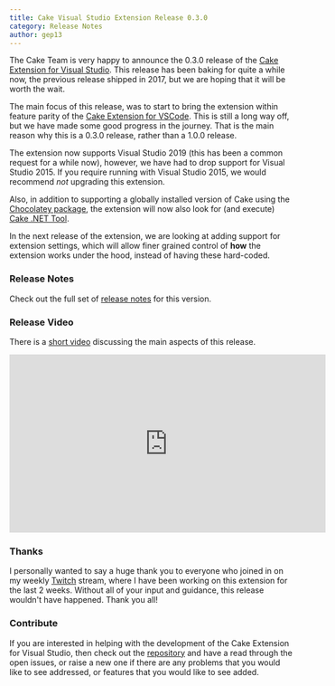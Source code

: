 ```yaml
---
title: Cake Visual Studio Extension Release 0.3.0
category: Release Notes
author: gep13
---
```


The Cake Team is very happy to announce the 0.3.0 release of the [Cake Extension for Visual Studio](/docs/integrations/editors/visualstudio/).  This release has been baking for quite a while now, the previous release shipped in 2017, but we are hoping that it will be worth the wait.

The main focus of this release, was to start to bring the extension within feature parity of the [Cake Extension for VSCode](/docs/integrations/editors/vscode). This is still a long way off, but we have made some good progress in the journey.  That is the main reason why this is a 0.3.0 release, rather than a 1.0.0 release.

The extension now supports Visual Studio 2019 (this has been a common request for a while now), however, we have had to drop support for Visual Studio 2015.  If you require running with Visual Studio 2015, we would recommend _not_ upgrading this extension.

Also, in addition to supporting a globally installed version of Cake using the [Chocolatey package](https://chocolatey.org/packages/cake.portable), the extension will now also look for (and execute) [Cake .NET Tool](/docs/running-builds/runners/dotnet-tool).

In the next release of the extension, we are looking at adding support for extension settings, which will allow finer grained control of **how** the extension works under the hood, instead of having these hard-coded.

### Release Notes

Check out the full set of [release notes](https://github.com/cake-build/cake-vs/releases/tag/0.3.0) for this version.

### Release Video

There is a [short video](https://youtu.be/fG93MjnxHoo) discussing the main aspects of this release.

<iframe width="560" height="315" src="https://www.youtube.com/embed/fG93MjnxHoo" frameborder="0" allow="accelerometer; autoplay; clipboard-write; encrypted-media; gyroscope; picture-in-picture" allowfullscreen></iframe>

### Thanks

I personally wanted to say a huge thank you to everyone who joined in on my weekly [Twitch](https://www.twitch.tv/gep13) stream, where I have been working on this extension for the last 2 weeks.  Without all of your input and guidance, this release wouldn't have happened.  Thank you all!

### Contribute

If you are interested in helping with the development of the Cake Extension for Visual Studio, then check out the [repository](https://github.com/cake-build/cake-vs) and have a read through the open issues, or raise a new one if there are any problems that you would like to see addressed, or features that you would like to see added.